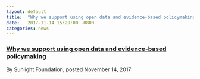 ```yaml
---
layout: default
title:  "Why we support using open data and evidence-based policymaking"
date:   2017-11-14 15:29:00 -0800
categories: news
---
```

<h3><a href="https://sunlightfoundation.com/2017/05/08/a-brief-history-of-the-data-act/https://sunlightfoundation.com/2017/11/14/why-we-support-using-open-data-and-evidence-based-policymaking-in-public-policy/"
target="_blank">Why we support using open data and evidence-based policymaking</a>
</h3>


By Sunlight Foundation, posted November 14, 2017
